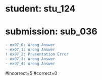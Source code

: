 # student: stu_124
# submission: sub_036

```diff
- ex07_0: Wrong Answer
- ex07_1: Wrong Answer
! ex07_2: Presentation Error
- ex07_3: Wrong Answer
- ex07_4: Wrong Answer
```
#incorrect=5
#correct=0
